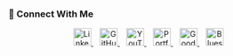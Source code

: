 ### 🔗 Connect With Me

<p align="center">
  <a href="https://www.linkedin.com/in/vivek-tripathi-4a42a1162/" target="_blank">
    <img src="https://cdn.jsdelivr.net/gh/devicons/devicon/icons/linkedin/linkedin-original.svg" width="32" alt="LinkedIn" />
  </a>&nbsp;&nbsp;
  <a href="https://github.com/vivektripathi-dev" target="_blank">
    <img src="https://cdn.jsdelivr.net/gh/devicons/devicon/icons/github/github-original.svg" width="32" alt="GitHub" />
  </a>&nbsp;&nbsp;
  <a href="https://www.youtube.com/@vivekIsLagging" target="_blank">
    <img src="https://cdn-icons-png.flaticon.com/512/1384/1384060.png" width="32" alt="YouTube" />
  </a>&nbsp;&nbsp;
  <a href="https://www.vivektripathi.com" target="_blank">
    <img src="https://cdn-icons-png.flaticon.com/512/535/535188.png" width="32" alt="Portfolio" />
  </a>&nbsp;&nbsp;
  <a href="https://www.goodreads.com/user/show/YOUR_USER_ID" target="_blank">
    <img src="https://cdn-icons-png.flaticon.com/512/5977/5977588.png" width="32" alt="Goodreads" />
  </a>&nbsp;&nbsp;
  <a href="https://bsky.app/profile/YOUR_HANDLE" target="_blank">
    <img src="https://raw.githubusercontent.com/mistval/evie-icons/main/icons/bluesky.svg" width="32" alt="Bluesky" />
  </a>
</p>
